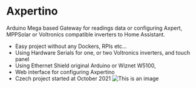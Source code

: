 # Axpertino
Arduino Mega based Gateway for readings data or configuring Axpert, MPPSolar or Voltronics compatible inverters to Home Assistant.
- Easy project without any Dockers, RPIs etc...
- Using Hardware Serials for one, or two Voltronics inverters, and touch panel
- Using Ethernet Shield original Arduino or Wiznet W5100,  
- Web interface for configuring Axpertino
- Czech project started at October 2021
![This is an image]([https://github.com/proasnet/Axpertino-GW-Light/blob/main/connection%20converter.jpg](https://github.com/proasnet/Axpertino/blob/main/sch%C3%A9ma.jpg))
